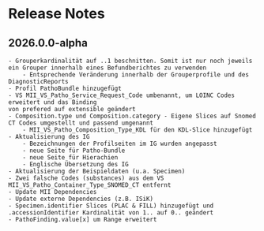 
# Release Notes

## 2026.0.0-alpha
    - Grouperkardinalität auf ..1 beschnitten. Somit ist nur noch jeweils ein Grouper innerhalb eines Befundberichtes zu verwenden
        - Entsprechende Veränderung innerhalb der Grouperprofile und des DiagnosticReports
    - Profil PathoBundle hinzugefügt
    - VS MII_VS_Patho_Service_Request_Code umbenannt, um LOINC Codes erweitert und das Binding 
    von prefered auf extensible geändert
    - Composition.type und Composition.category - Eigene Slices auf Snomed CT Codes umgestellt und passend umgenannt
        - MII_VS_Patho_Composition_Type_KDL für den KDL-Slice hinzugefügt
    - Aktualisierung des IG
        - Bezeichnungen der Profilseiten im IG wurden angepasst
        - neue Seite für Patho-Bundle
        - neue Seite für Hierachien
        - Englische Übersetzung des IG 
    - Aktualisierung der Beispieldaten (u.a. Specimen)
    - Zwei falsche Codes (substances) aus dem VS MII_VS_Patho_Container_Type_SNOMED_CT entfernt
    - Update MII Dependencies
    - Update externe Dependencies (z.B. ISiK)
    - Specimen.identifier Slices (PLAC & FILL) hinzugefügt und .accessionIdentifier Kardinalität von 1.. auf 0.. geändert
    - PathoFinding.value[x] um Range erweitert